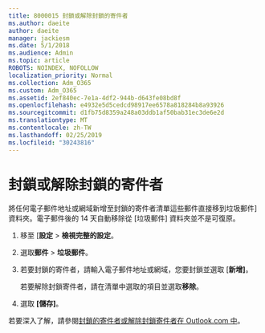 ```yaml
---
title: 8000015 封鎖或解除封鎖的寄件者
ms.author: daeite
author: daeite
manager: jackiesm
ms.date: 5/1/2018
ms.audience: Admin
ms.topic: article
ROBOTS: NOINDEX, NOFOLLOW
localization_priority: Normal
ms.collection: Adm_O365
ms.custom: Adm_O365
ms.assetid: 2ef840ec-7e1a-4df2-944b-d643fe08bd8f
ms.openlocfilehash: e4932e5d5cedcd98917ee6578a818284b8a93926
ms.sourcegitcommit: d1fb75d8359a248a03ddb1af50bab31ec3de6e2d
ms.translationtype: MT
ms.contentlocale: zh-TW
ms.lasthandoff: 02/25/2019
ms.locfileid: "30243816"
---
```

# <a name="block-or-unblock-senders"></a>封鎖或解除封鎖的寄件者

將任何電子郵件地址或網域新增至封鎖的寄件者清單這些郵件直接移到垃圾郵件] 資料夾。電子郵件後的 14 天自動移除從 [垃圾郵件] 資料夾並不是可復原。
  
1. 移至 [**設定** \> **檢視完整的設定**。 
    
2. 選取**郵件** \> **垃圾郵件**。 
    
3. 若要封鎖的寄件者，請輸入電子郵件地址或網域，您要封鎖並選取 [**新增]**。 
    
    若要解除封鎖寄件者，請在清單中選取的項目並選取**移除**。
    
4. 選取 **[儲存]**。 
    
若要深入了解，請參閱[封鎖的寄件者或解除封鎖寄件者在 Outlook.com 中](https://go.microsoft.com/fwlink/p/?linkid=873133)。
  

